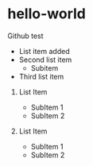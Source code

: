 # hello-world
Github test

- List item added
- Second list item
  - Subitem
- Third list item


1. List Item
    - SubItem 1
    - SubItem 2
    
2. List Item
    - SubItem 1
    - SubItem 2
